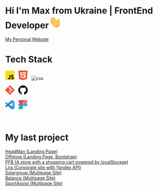 

# Hi I'm Max from Ukraine | FrontEnd Developer<img src="./Assets/wave.gif" height="40px">
[My Personal Website](https://imartin-ff.github.io/frontDev/)



# Tech Stack

<p align='left'>
  <img src="./Assets/javascript.svg"  width="30px" alt="js" border="0" />&nbsp;&nbsp;
<img src="./Assets/html.svg"  width="30px" height="30px" alt="html" border="0" />&nbsp;&nbsp;
  <img src="./Assets/css.svg"  width="30px" height="30px" alt="css" border="0" />&nbsp;&nbsp;

</p>

<p align='left'>
  <img src="./Assets/git.svg"  width="30px" alt="git" border="0" />&nbsp;&nbsp;
  <img src="./Assets/github.svg"  width="30px" alt="github" border="0" />&nbsp;&nbsp;
</p>
<p align='left'>
  <img src="./Assets/vscode.svg"  width="30px" alt="vsc" border="0" />&nbsp;&nbsp;
  <img src="./Assets/figma.svg"  width="30px" height="30px" alt="figma" border="0" />&nbsp;&nbsp;
</p>
<br />



# My last project
[HeadMan (Landing Page)](https://imartin-ff.github.io/headman/) </br>
[Offstore (Landing Page, Bootstrap)](https://imartin-ff.github.io/offerstore.finance/) </br>
[PFB (A store with a shopping cart powered by localStorage)](https://imartin-ff.github.io/pfb/) </br>
[Lira (Corporate site with Yandex API)](https://imartin-ff.github.io/lira/) </br>
[Solargroup (Multipage Site)](https://imartin-ff.github.io/solargroup/) </br>
[Balance (Multipage Site)](https://imartin-ff.github.io/balance/) </br>
[SportAssist (Multipage Site)](https://imartin-ff.github.io/SportAssets/) </br>


